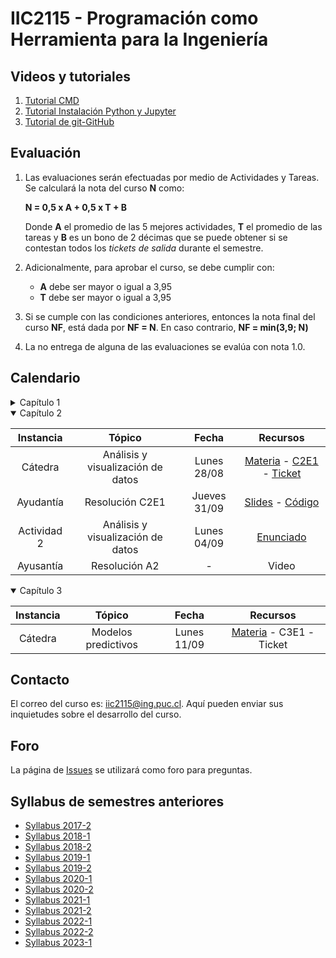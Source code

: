 # IIC2115 - Programación como Herramienta para la Ingeniería

## Videos y tutoriales

1. [Tutorial CMD](https://www.youtube.com/watch?v=qgFmMU6Pukc) 
1. [Tutorial Instalación Python y Jupyter](https://www.youtube.com/watch?v=FxHoi_ZRV4s) 
1. [Tutorial de git-GitHub](https://youtu.be/4WTjx_Rw65A)


## Evaluación

1. Las evaluaciones serán efectuadas por medio de Actividades y Tareas. Se calculará la nota del curso **N** como:

    **N = 0,5 x A + 0,5 x T + B**

    Donde **A** el promedio de las 5 mejores actividades, **T** el promedio de las tareas y **B** es un bono de 2 décimas que se puede obtener si se contestan todos los _tickets de salida_ durante el semestre.

1.  Adicionalmente, para aprobar el curso, se debe cumplir con:
    - **A** debe ser mayor o igual a 3,95
    - **T** debe ser mayor o igual a 3,95
      
1. Si se cumple con las condiciones anteriores, entonces la nota final del curso **NF**, está dada por **NF = N**. En caso contrario, **NF = min(3,9; N)**
1. La no entrega de alguna de las evaluaciones se evalúa con nota 1.0.

## Calendario 

<details>
<summary>Capítulo 1</summary>

| Instancia   | Tópico               | Fecha        | Recursos |
| :-:         | :-:                  | :-:          | :-:      |
| Cátedra     | Introducción         | Jueves 10/08 | [Materia](Material%20de%20clases/Capítulo%201/) - [C1E1](Material%20de%20clases/Capítulo%201/Ejercicios/C1E1.pdf) - [Ticket E1](https://forms.gle/MpdoGa4Vzx7QcXRb6) - [E2](Material%20de%20clases/Capítulo%201/Ejercicios/C1E2.pdf)|
| Ayudantía   | Resolución C1E1      | Jueves 17/08 | [Código](Ayudantías/Ayudantía%201) | 
| Actividad 1 | POO y EDD            | Lunes 21/08  | [Enunciado](../../blob/main/Actividades/A1/A1.pdf) | 
</details>

<details open>
<summary>Capítulo 2</summary>
   
| Instancia   | Tópico                            | Fecha        | Recursos |
| :-:         | :-:                               | :-:          | :-:      |
| Cátedra     | Análisis y visualización de datos | Lunes 28/08  | [Materia](Material%20de%20clases/Capítulo%202) - [C2E1](Material%20de%20clases/Capítulo%202/Ejercicios/C2E1.pdf) - [Ticket](https://forms.gle/cYB8ut3N5EkVTSjZ9) |
| Ayudantía   | Resolución C2E1                   | Jueves 31/09 | [Slides](Ayudantías/Ayudantía%202/Ayudantía%202.pdf) - [Código](../../blob/main/Ayudantías/Ayudantía%202/solucion_C2E1.ipynb)| 
| Actividad 2 | Análisis y visualización de datos | Lunes 04/09  | [Enunciado](Actividades/A2/A2.pdf)|
| Ayusantía   | Resolución A2                     | -            | Video|
</details>


<details open>
<summary>Capítulo 3</summary>
   
| Instancia         | Tópico                    | Fecha        | Recursos |
| :-:               | :-:                       | :-:          | :-:      |
| Cátedra           | Modelos predictivos       | Lunes 11/09  | [Materia](Material%20de%20clases/Capítulo%203) - C3E1 - Ticket |
</details>
<!--
| Ayudantía parte a | Datos geoespaciales y SIG | Jueves 12/05 | Slides - [Código](Ayudantías/C3a/Solución%20C3a.ipynb)| 
| Cátedra parte b   | Use de redes/grafos       | Lunes 16/05  | [Notebooks](Material%20de%20clases/Capítulo%203/Parte%20b/Notebooks/01%20-%20Manejo%20de%20redes.ipynb) - [Slides](Material%20de%20clases/Capítulo%203/Parte%20b/Slides/01%20-%20Manejo%20de%20redes.pdf) - [Ejemplos](Material%20de%20clases/Capítulo%203/Parte%20b/Ejemplos/ejemplos_C3b.ipynb) - [Ejercicios](Material%20de%20clases/Capítulo%203/Parte%20b/Ejercicios/C3b.pdf) - [Ticket](https://forms.gle/NqwKEyEHjHhbt1wG9) |
| Ayudantía parte b | Uso de redes/grafos       | Jueves 19/05 | [Slides](Ayudantías/C3b/Ayudantía%20C3b.pdf) - [Código](Ayudantías/C3b/Solución%20C3b.ipynb) | 
| Laboratorio 3     |                           | Lunes 23/05 a jueves 02/06 | [Enunciado](Laboratorios/L3/L3.pdf) |
</details>

<details>
<summary>Capítulo 4</summary>
   
| Instancia         | Tópico                    | Fecha        | Recursos |
| :-:               | :-:                       | :-:          | :-:      |
| Cátedra parte a   | Bases de datos relacionales y Web scraping | Lunes 06/06  | [Notebooks](../../tree/master/Material%20de%20clases/Capítulo%204/Parte%20a/Notebooks) - [Slides](Material%20de%20clases/Capítulo%204/Parte%20a/Slides/01%20-%20Bases%20de%20datos%20relacionales.pdf) - [Ejercicios](Material%20de%20clases/Capítulo%204/Parte%20a/Ejercicios/C4a.pdf) - [Ticket](https://forms.gle/C7Pag3BwKDFiSgrA9) |
| Ayudantía parte a | Bases de datos relacionales | Jueves 09/06 | [Slides](Ayudantías/C4a/Ayudantia%20C4a.pdf) - [Código](Ayudantías/C4a/Solución%20C4a.ipynb) | 
| Cátedra parte b   | Consultas en SQL          | Lunes 13/06  |  [Notebooks](Material%20de%20clases/Capítulo%204/Parte%20b/Notebooks/04%20-%20Consultas%20sobre%20bases%20de%20datos%20relacionales.ipynb) - [Slides](Material%20de%20clases/Capítulo%204/Parte%20b/Slides/01%20-%20Consultas%20en%20SQL.pdf) - [Ejemplos](Material%20de%20clases/Capítulo%204/Parte%20b/Ejemplos/ejemplos_C4b.ipynb) - [Ejercicios](Material%20de%20clases/Capítulo%204/Parte%20b/Ejercicios/C4b.pdf) - [Ticket](https://forms.gle/y7WKb94WZ8UkA9oN6) |
| Ayudantía parte b | Consultas en SQL       | Jueves 16/06 | [Slides](Ayudantías/C4b/Ayudantia%20C4b.pdf) - [Código](Ayudantías/C4b/Solución%20C4b.ipynb) | 
| Laboratorio 4     |                        | Lunes 20/06 a domingo 03/07 | [Enunciado](Laboratorios/L4/L4.pdf) |
</details>

-->

## Notas
Las notas oficiales se irán actualizando en [Canvas](https://cursos.canvas.uc.cl/).

<!--
## Entregas atrasadas de laboratorios
Tienen hasta 12 horas después de la hora de entrega de los laboratorios para llenar [este formulario](https://docs.google.com/forms/d/1no0BQIlv5ET1iAvhJAw8lqec1CX-VE6IQz71t4CQyr0/edit) con los datos del commit que desean que sea revisado, en caso que no se llene el form dentro del plazo se revisará el último commit (de la carpeta LX correspondiente) dentro del plazo de entrega.


## Recorrección

Si quiere recorregir, contará con una semana desde que se publica el feedback en su repositorio (a menos que se avise otro plazo de forma oficial), es decir, si el feedback se publica un lunes (entre las 0:00 y 23:59) tendrá plazo hasta el próximo lunes a las 23:59.
* Solo puede mandar a recorregir por [este formulario](https://docs.google.com/forms/d/1i1peDx2b5F5CyQd5SGgA2eaBBxkE0_3KXkbeJtPdbJg).
* No se aceptarán correos para solicitar recorrección ni solicitudes fuera de plazo.
* Sea explícito en lo que desea recorregir, brindando los argumentos correspondientes. Solicitudes del tipo "Revisar todo nuevamente", o "Debiera tener mayor puntaje" no serán consideradas.
* Tenga en cuenta que al recorregir su nota puede subir, bajar o mantenerse.
* El profesor/ayudante que revise su solicitud tiene la facultad de modificar puntaje en apartados no solicitados por el alumno. 
* La calificación obtenida luego de la recorrección no es apelable, la nota se actualizará en la planilla oficial y se publicará otro feedback respecto a la recorrección en las issues de su repositorio privado.

-->
## Contacto

El correo del curso es: iic2115@ing.puc.cl. Aquí pueden enviar sus inquietudes sobre el desarrollo del curso. <!--Solicitudes de recorrección pedidas a través de este medio no serán consideradas.-->

## Foro

La página de [Issues](../../issues) se utilizará como foro para preguntas.

## Syllabus de semestres anteriores
* [Syllabus 2017-2](https://github.com/IIC2115/Syllabus-2017-2)
* [Syllabus 2018-1](https://github.com/IIC2115/Syllabus-2018-1)
* [Syllabus 2018-2](https://github.com/IIC2115/Syllabus-2018-2)
* [Syllabus 2019-1](https://github.com/IIC2115/Syllabus-2019-1)
* [Syllabus 2019-2](https://github.com/IIC2115/Syllabus-2019-2)
* [Syllabus 2020-1](https://github.com/IIC2115/Syllabus-2020-1)
* [Syllabus 2020-2](https://github.com/IIC2115/Syllabus-2020-2)
* [Syllabus 2021-1](https://github.com/IIC2115/Syllabus-2021-1)
* [Syllabus 2021-2](https://github.com/IIC2115/Syllabus-2021-2)
* [Syllabus 2022-1](https://github.com/IIC2115/Syllabus-2022-1)
* [Syllabus 2022-2](https://github.com/IIC2115/Syllabus-2022-2)
* [Syllabus 2023-1](https://github.com/IIC2115/Syllabus-2023-1)

